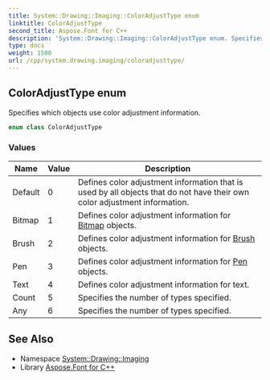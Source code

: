 ```yaml
---
title: System::Drawing::Imaging::ColorAdjustType enum
linktitle: ColorAdjustType
second_title: Aspose.Font for C++
description: 'System::Drawing::Imaging::ColorAdjustType enum. Specifies which objects use color adjustment information in C++.'
type: docs
weight: 1500
url: /cpp/system.drawing.imaging/coloradjusttype/
---
```

## ColorAdjustType enum


Specifies which objects use color adjustment information.

```cpp
enum class ColorAdjustType
```

### Values

| Name | Value | Description |
| --- | --- | --- |
| Default | 0 | Defines color adjustment information that is used by all objects that do not have their own color adjustment information. |
| Bitmap | 1 | Defines color adjustment information for [Bitmap](../../system.drawing/bitmap/) objects. |
| Brush | 2 | Defines color adjustment information for [Brush](../../system.drawing/brush/) objects. |
| Pen | 3 | Defines color adjustment information for [Pen](../../system.drawing/pen/) objects. |
| Text | 4 | Defines color adjustment information for text. |
| Count | 5 | Specifies the number of types specified. |
| Any | 6 | Specifies the number of types specified. |

## See Also

* Namespace [System::Drawing::Imaging](../)
* Library [Aspose.Font for C++](../../)
